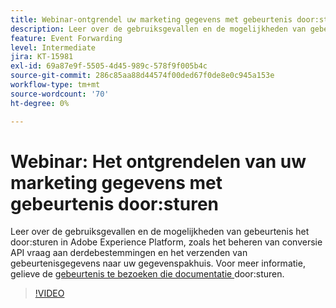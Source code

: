 ```yaml
---
title: Webinar-ontgrendel uw marketing gegevens met gebeurtenis door:sturen
description: Leer over de gebruiksgevallen en de mogelijkheden van gebeurtenis het door:sturen in Adobe Experience Platform.
feature: Event Forwarding
level: Intermediate
jira: KT-15981
exl-id: 69a87e9f-5505-4d45-989c-578f9f005b4c
source-git-commit: 286c85aa88d44574f00ded67f0de8e0c945a153e
workflow-type: tm+mt
source-wordcount: '70'
ht-degree: 0%

---
```


# Webinar: Het ontgrendelen van uw marketing gegevens met gebeurtenis door:sturen

Leer over de gebruiksgevallen en de mogelijkheden van gebeurtenis het door:sturen in Adobe Experience Platform, zoals het beheren van conversie API vraag aan derdebestemmingen en het verzenden van gebeurtenisgegevens naar uw gegevenspakhuis. Voor meer informatie, gelieve de [ gebeurtenis te bezoeken die documentatie ](https://experienceleague.adobe.com/docs/experience-platform/tags/event-forwarding/overview.html) door:sturen.

>[!VIDEO](https://video.tv.adobe.com/v/3434936?learn=on&enablevpops)
